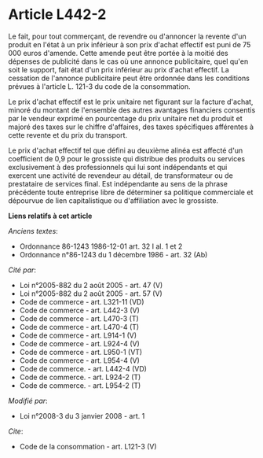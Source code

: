 # Article L442-2

Le fait, pour tout commerçant, de revendre ou d'annoncer la revente d'un produit en l'état à un prix inférieur à son prix
d'achat effectif est puni de 75 000 euros d'amende. Cette amende peut être portée à la moitié des dépenses de publicité dans
le cas où une annonce publicitaire, quel qu'en soit le support, fait état d'un prix inférieur au prix d'achat effectif. La
cessation de l'annonce publicitaire peut être ordonnée dans les conditions prévues à l'article L. 121-3 du code de la
consommation. 

Le prix d'achat effectif est le prix unitaire net figurant sur la facture d'achat, minoré du montant de l'ensemble des autres
avantages financiers consentis par le vendeur exprimé en pourcentage du prix unitaire net du produit et majoré des taxes sur
le chiffre d'affaires, des taxes spécifiques afférentes à cette revente et du prix du transport. 

Le prix d'achat effectif tel que défini au deuxième alinéa est affecté d'un coefficient de 0,9 pour le grossiste qui
distribue des produits ou services exclusivement à des professionnels qui lui sont indépendants et qui exercent une activité
de revendeur au détail, de transformateur ou de prestataire de services final. Est indépendante au sens de la phrase
précédente toute entreprise libre de déterminer sa politique commerciale et dépourvue de lien capitalistique ou d'affiliation
avec le grossiste.

**Liens relatifs à cet article**

_Anciens textes_:

  - Ordonnance 86-1243 1986-12-01 art. 32 I al. 1 et 2
  - Ordonnance n°86-1243 du 1 décembre 1986 - art. 32 (Ab)

_Cité par_:

  - Loi n°2005-882 du 2 août 2005 - art. 47 (V)
  - Loi n°2005-882 du 2 août 2005 - art. 57 (V)
  - Code de commerce - art. L321-11 (VD)
  - Code de commerce - art. L442-3 (V)
  - Code de commerce - art. L470-3 (T)
  - Code de commerce - art. L470-4 (T)
  - Code de commerce - art. L914-1 (V)
  - Code de commerce - art. L924-4 (V)
  - Code de commerce - art. L950-1 (VT)
  - Code de commerce - art. L954-4 (V)
  - Code de commerce. - art. L442-4 (VD)
  - Code de commerce. - art. L924-2 (T)
  - Code de commerce. - art. L954-2 (T)

_Modifié par_:

  - Loi n°2008-3 du 3 janvier 2008 - art. 1

_Cite_:

  - Code de la consommation - art. L121-3 (V)
